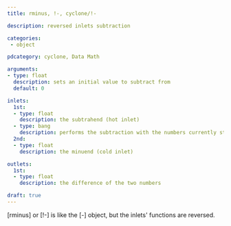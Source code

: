 ```yaml
---
title: rminus, !-, cyclone/!-

description: reversed inlets subtraction

categories:
 - object

pdcategory: cyclone, Data Math

arguments:
- type: float
  description: sets an initial value to subtract from
  default: 0

inlets:
  1st:
  - type: float
    description: the subtrahend (hot inlet)
  - type: bang
    description: performs the subtraction with the numbers currently stored
  2nd:
  - type: float
    description: the minuend (cold inlet)

outlets:
  1st:
  - type: float
    description: the difference of the two numbers

draft: true
---
```


[rminus] or [!-] is like the [-] object, but the inlets' functions are reversed.
